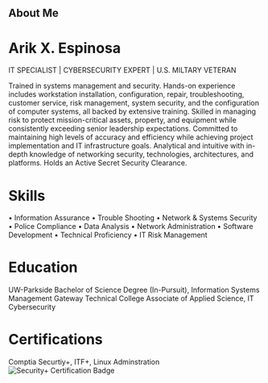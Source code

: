 ## About Me
# Arik X. Espinosa
IT SPECIALIST | CYBERSECURITY EXPERT | U.S. MILTARY VETERAN

Trained in systems management and security. Hands-on experience includes workstation installation, configuration, repair, troubleshooting, customer service, risk management, system security, and the configuration of computer systems, all backed by extensive training. Skilled in managing risk to protect mission-critical assets, property, and equipment while consistently exceeding senior leadership expectations. Committed to maintaining high levels of accuracy and efficiency while achieving project implementation and IT infrastructure goals. Analytical and intuitive with in-depth knowledge of networking security, technologies, architectures, and platforms. Holds an Active Secret Security Clearance.

# Skills
•	Information Assurance
•	Trouble Shooting
•	Network & Systems Security
•	Police Compliance
•	Data Analysis
•	Network Administration
•	Software Development
•	Technical Proficiency
•	IT Risk Management 

# Education
UW-Parkside Bachelor of Science Degree (In-Pursuit), Information Systems Management
Gateway Technical College Associate of Applied Science, IT Cybersecurity 

# Certifications
Comptia Securtiy+, ITF+, Linux Adminstration
<img src="certificates/securityplus_badge.png" alt="Security+ Certification Badge">
